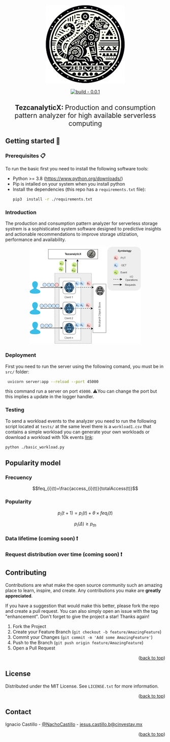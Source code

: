 <p align="center">
  <img width="250" src="./images/logo.png" />
</p>
<div align=center>
<a href="https://test.pypi.org/project/mictlanx/"><img src="https://img.shields.io/badge/build-0.0.1-2ea44f?logo=Logo&logoColor=%23000" alt="build - 0.0.1"></a>
</div>
<div align=center>
        <h2>TezcanalyticX: <span style="font-weight:normal;"> Production and consumption pattern analyzer for high available serverless computing</span></h2>
</div>



## Getting started 🚀
### Prerequisites 📋
To run the basic first you need to install the following software tools:

-  Python >= 3.8  (https://www.python.org/downloads/)
-  Pip is intalled on your system when you install python
-  Install the dependencies (this repo has a ```requirements.txt``` file):
    ```bash
    pip3  install -r ./requirements.txt
    ```


### Introduction 
<!-- This is the analyzer server that receive from $n$ clients a batch of events of size $m$.  -->
The production and consumption pattern analyzer for serverless storage systrem is a sophisticated system software designed to predictive insights and actionable recommendations to improve storage utilziation, performance and availability. 
<p align="center">
  <img width="350" src="./images/basics.png" />
</p>

### Deployment

First you need to run the server using the following comand, you must be in ```src/``` folder:
```sh
 uvicorn server:app --reload --port 45000
```

this command run a server on port ```45000```. ⚠️You can change the port but this implies a update in the logger handler.

### Testing

To send a workload events to the analyzer you need to run the following script located at  ```tests/``` at the same level there is a ```workload1.csv``` that contains a simple workload you can generate your own workloads or download a workload with 10k events [link](https://alpha.tamps.cinvestav.mx/v0/mictlanx/peer0/api/v4/buckets/mictlanx/72d28f66c6c0905b8e3fa78ee7adda796113d4df8c5dec5d1b67f3f585c7fc8d):
```bash
python ./basic_workload.py
```

## Popularity model

### Frecuency
$$feq_{i}(t)=\frac{access_{i}(t)}{totalAccess(t)}$$
### Popularity
$$p_{i}(t+1)=p_{i}(t)+\theta\times feq_{i}(t)$$

$$p_{i}(\Delta) \geq p_{th}$$

### Data lifetime (coming soon) ❗
### Request distribution over time (coming soon) ❗

## Contributing

Contributions are what make the open source community such an amazing place to learn, inspire, and create. Any contributions you make are **greatly appreciated**.

If you have a suggestion that would make this better, please fork the repo and create a pull request. You can also simply open an issue with the tag "enhancement".
Don't forget to give the project a star! Thanks again!

1. Fork the Project
2. Create your Feature Branch (`git checkout -b feature/AmazingFeature`)
3. Commit your Changes (`git commit -m 'Add some AmazingFeature'`)
4. Push to the Branch (`git push origin feature/AmazingFeature`)
5. Open a Pull Request

<p align="right">(<a href="#top">back to top</a>)</p>



<!-- LICENSE -->
## License

Distributed under the MIT License. See `LICENSE.txt` for more information.

<p align="right">(<a href="#top">back to top</a>)</p>



<!-- CONTACT -->
## Contact

 Ignacio Castillo - [@NachoCastillo]() - jesus.castillo.b@cinvestav.mx

<p align="right">(<a href="#top">back to top</a>)</p>

